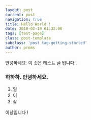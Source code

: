 ```yaml
---
layout: post
current: post
navigation: True
title: Hello World !
date: 2018-02-18 01:32:00
tags: [test-page]
class: post-template
subclass: 'post tag-getting-started'
author: proms
---
```


안녕하세요.
이 것은 테스트 글 입니다..

### 하하하. 안녕하세요.

1. 일
2. 이
3. 삼

이상입니다 !
